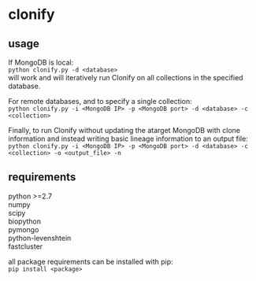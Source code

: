 clonify
=======
  
usage
-----
If MongoDB is local:  
`python clonify.py -d <database>`  
will work and will iteratively run Clonify on all collections in the specified database.  
  
For remote databases, and to specify a single collection:  
`python clonify.py -i <MongoDB IP> -p <MongoDB port> -d <database> -c <collection>`  
  
Finally, to run Clonify without updating the atarget MongoDB with clone information and instead writing basic lineage information to an output file:  
`python clonify.py -i <MongoDB IP> -p <MongoDB port> -d <database> -c <collection> -o <output_file> -n`  

  
requirements
------------
python >=2.7  
numpy  
scipy  
biopython  
pymongo  
python-levenshtein  
fastcluster    
  
all package requirements can be installed with pip:  
`pip install <package>`


